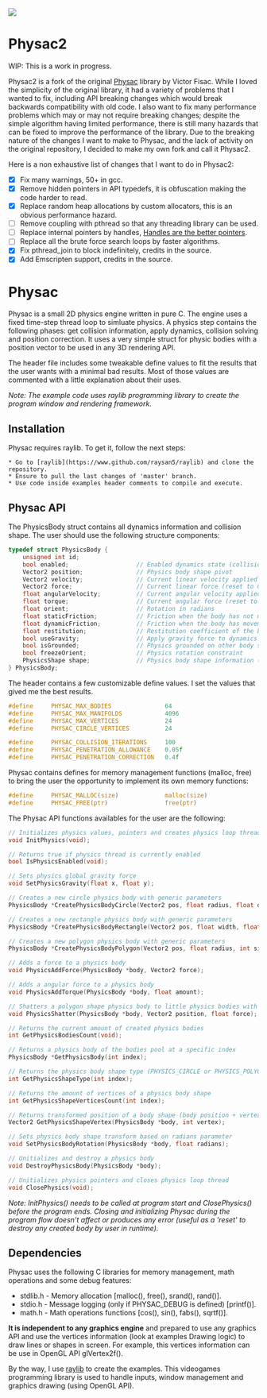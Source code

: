 <img src="https://github.com/victorfisac/Physac/blob/master/icon/physac_256x256.png">

# Physac2

WIP: This is a work in progress.

Physac2 is a fork of the original [Physac](https://github.com/victorfisac/Physac) library by Victor Fisac.
While I loved the simplicity of the original library, it had a variety of problems that I wanted to fix,
including API breaking changes which would break backwards compatibility with old code.
I also want to fix many performance problems which may or may not require breaking changes;
despite the simple algorithm having limited performance,
there is still many hazards that can be fixed to improve the performance of the library.
Due to the breaking nature of the changes I want to make to Physac, and the lack of activity on the original repository,
I decided to make my own fork and call it Physac2.

Here is a non exhaustive list of changes that I want to do in Physac2:
- [x] Fix many warnings, 50+ in gcc.
- [x] Remove hidden pointers in API typedefs, it is obfuscation making the code harder to read.
- [x] Replace random heap allocations by custom allocators, this is an obvious performance hazard.
- [ ] Remove coupling with pthread so that any threading library can be used.
- [ ] Replace internal pointers by handles, [Handles are the better pointers](https://floooh.github.io/2018/06/17/handles-vs-pointers.html).
- [ ] Replace all the brute force search loops by faster algorithms.
- [x] Fix pthread_join to block indefinitely, credits in the source.
- [x] Add Emscripten support, credits in the source.

# Physac

Physac is a small 2D physics engine written in pure C. The engine uses a fixed time-step thread loop to simluate physics.
A physics step contains the following phases: get collision information, apply dynamics, collision solving and position correction. It uses a very simple struct for physic bodies with a position vector to be used in any 3D rendering API.

The header file includes some tweakable define values to fit the results that the user wants with a minimal bad results. Most of those values are commented with a little explanation about their uses.

_Note: The example code uses raylib programming library to create the program window and rendering framework._

Installation
-----

Physac requires raylib. To get it, follow the next steps:

    * Go to [raylib](https://www.github.com/raysan5/raylib) and clone the repository.
    * Ensure to pull the last changes of 'master' branch.
    * Use code inside examples header comments to compile and execute.

Physac API
-----

The PhysicsBody struct contains all dynamics information and collision shape. The user should use the following structure components:
```c
typedef struct PhysicsBody {
    unsigned int id;
    bool enabled;                   // Enabled dynamics state (collisions are calculated anyway)
    Vector2 position;               // Physics body shape pivot
    Vector2 velocity;               // Current linear velocity applied to position
    Vector2 force;                  // Current linear force (reset to 0 every step)
    float angularVelocity;          // Current angular velocity applied to orient
    float torque;                   // Current angular force (reset to 0 every step)
    float orient;                   // Rotation in radians
    float staticFriction;           // Friction when the body has not movement (0 to 1)
    float dynamicFriction;          // Friction when the body has movement (0 to 1)
    float restitution;              // Restitution coefficient of the body (0 to 1)
    bool useGravity;                // Apply gravity force to dynamics
    bool isGrounded;                // Physics grounded on other body state
    bool freezeOrient;              // Physics rotation constraint
    PhysicsShape shape;             // Physics body shape information (type, radius, vertices, normals)
} PhysicsBody;
```
The header contains a few customizable define values. I set the values that gived me the best results.

```c
#define     PHYSAC_MAX_BODIES               64
#define     PHYSAC_MAX_MANIFOLDS            4096
#define     PHYSAC_MAX_VERTICES             24
#define     PHYSAC_CIRCLE_VERTICES          24

#define     PHYSAC_COLLISION_ITERATIONS     100
#define     PHYSAC_PENETRATION_ALLOWANCE    0.05f
#define     PHYSAC_PENETRATION_CORRECTION   0.4f
```

Physac contains defines for memory management functions (malloc, free) to bring the user the opportunity to implement its own memory functions:

```c
#define     PHYSAC_MALLOC(size)             malloc(size)
#define     PHYSAC_FREE(ptr)                free(ptr)
```

The Physac API functions availables for the user are the following:

```c
// Initializes physics values, pointers and creates physics loop thread
void InitPhysics(void);

// Returns true if physics thread is currently enabled
bool IsPhysicsEnabled(void);

// Sets physics global gravity force
void SetPhysicsGravity(float x, float y);

// Creates a new circle physics body with generic parameters
PhysicsBody *CreatePhysicsBodyCircle(Vector2 pos, float radius, float density);

// Creates a new rectangle physics body with generic parameters
PhysicsBody *CreatePhysicsBodyRectangle(Vector2 pos, float width, float height, float density);

// Creates a new polygon physics body with generic parameters
PhysicsBody *CreatePhysicsBodyPolygon(Vector2 pos, float radius, int sides, float density);

// Adds a force to a physics body
void PhysicsAddForce(PhysicsBody *body, Vector2 force);

// Adds a angular force to a physics body
void PhysicsAddTorque(PhysicsBody *body, float amount);

// Shatters a polygon shape physics body to little physics bodies with explosion force
void PhysicsShatter(PhysicsBody *body, Vector2 position, float force);

// Returns the current amount of created physics bodies
int GetPhysicsBodiesCount(void);

// Returns a physics body of the bodies pool at a specific index
PhysicsBody *GetPhysicsBody(int index);

// Returns the physics body shape type (PHYSICS_CIRCLE or PHYSICS_POLYGON)
int GetPhysicsShapeType(int index);

// Returns the amount of vertices of a physics body shape
int GetPhysicsShapeVerticesCount(int index);

// Returns transformed position of a body shape (body position + vertex transformed position)
Vector2 GetPhysicsShapeVertex(PhysicsBody *body, int vertex);

// Sets physics body shape transform based on radians parameter
void SetPhysicsBodyRotation(PhysicsBody *body, float radians);

// Unitializes and destroy a physics body
void DestroyPhysicsBody(PhysicsBody *body);

// Unitializes physics pointers and closes physics loop thread
void ClosePhysics(void);
```
_Note: InitPhysics() needs to be called at program start and ClosePhysics() before the program ends. Closing and initializing Physac during the program flow doesn't affect or produces any error (useful as a 'reset' to destroy any created body by user in runtime)._

Dependencies
-----

Physac uses the following C libraries for memory management, math operations and some debug features:

   *  stdlib.h - Memory allocation [malloc(), free(), srand(), rand()].
   *  stdio.h  - Message logging (only if PHYSAC_DEBUG is defined) [printf()].
   *  math.h   - Math operations functions [cos(), sin(), fabs(), sqrtf()].

**It is independent to any graphics engine** and prepared to use any graphics API and use the vertices information (look at examples Drawing logic) to draw lines or shapes in screen. For example, this vertices information can be use in OpenGL API glVertex2f().

By the way, I use [raylib](http://www.raylib.com) to create the examples. This videogames programming library is used to handle inputs, window management and graphics drawing (using OpenGL API).
